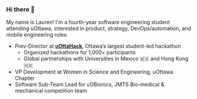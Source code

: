 ### Hi there 👋

My name is Lauren! I'm a fourth-year software engineering student attending uOttawa, interested in product, strategy, DevOps/automation, and mobile engineering roles. 

-  Prev-Director at [**uOttaHack**](https://uottahack.ca), Ottawa’s largest student-led hackathon  
	-  Organized hackathons for 1,000+ participants  
	-  Global partnerships with Universities in Mexico 🇲🇽 and Hong Kong 🇭🇰
 - VP Development at Women in Science and Engineering, uOttawa Chapter
 - Software Sub-Team Lead for uOBionics, JMTS Bio-medical & mechanical competition team

###

